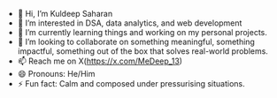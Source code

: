 - 👋 Hi, I’m Kuldeep Saharan
- 👀 I’m interested in DSA, data analytics, and web development
- 🌱 I’m currently learning things and working on my personal projects.
- 💞️ I’m looking to collaborate on something meaningful, something impactful, something out of the box that solves real-world problems.
- 📫 Reach me on X(https://x.com/MeDeep_13)
- 😄 Pronouns: He/Him
- ⚡ Fun fact: Calm and composed under pressurising situations.

<!---
MeDeep13/MeDeep13 is a ✨ special ✨ repository because its `README.md` (this file) appears on your GitHub profile.
You can click the Preview link to take a look at your changes.
--->
